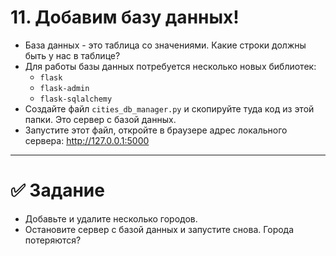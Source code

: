 #  11. Добавим базу данных!

- База данных - это таблица со значениями. Какие строки должны быть у нас в таблице?
- Для работы базы данных потребуется несколько новых библиотек:
  - `flask`
  - `flask-admin`
  - `flask-sqlalchemy`
- Создайте файл `cities_db_manager.py` и скопируйте туда код из этой папки. Это сервер с базой данных.
- Запустите этот файл, откройте в браузере адрес локального сервера: http://127.0.0.1:5000

---
# ✅ Задание  

- Добавьте и удалите несколько городов. 
- Остановите сервер с базой данных и запустите снова. Города потеряются?
